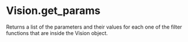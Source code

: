 # Vision.get_params

Returns a list of the parameters and their values for each one of the filter functions that are inside the Vision object.
